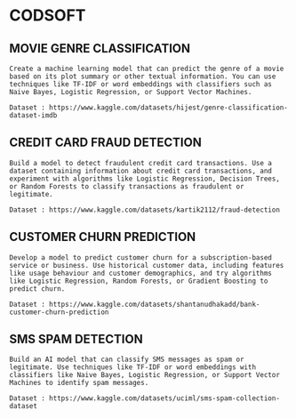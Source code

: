 # CODSOFT

## MOVIE GENRE CLASSIFICATION

    Create a machine learning model that can predict the genre of a movie based on its plot summary or other textual information. You can use techniques like TF-IDF or word embeddings with classifiers such as Naive Bayes, Logistic Regression, or Support Vector Machines.

    Dataset : https://www.kaggle.com/datasets/hijest/genre-classification-dataset-imdb


## CREDIT CARD FRAUD DETECTION

    Build a model to detect fraudulent credit card transactions. Use a dataset containing information about credit card transactions, and experiment with algorithms like Logistic Regression, Decision Trees, or Random Forests to classify transactions as fraudulent or legitimate.

    Dataset : https://www.kaggle.com/datasets/kartik2112/fraud-detection


## CUSTOMER CHURN PREDICTION

    Develop a model to predict customer churn for a subscription-based service or business. Use historical customer data, including features like usage behaviour and customer demographics, and try algorithms like Logistic Regression, Random Forests, or Gradient Boosting to predict churn.

    Dataset : https://www.kaggle.com/datasets/shantanudhakadd/bank-customer-churn-prediction


## SMS SPAM DETECTION

    Build an AI model that can classify SMS messages as spam or legitimate. Use techniques like TF-IDF or word embeddings with classifiers like Naive Bayes, Logistic Regression, or Support Vector Machines to identify spam messages.

    Dataset : https://www.kaggle.com/datasets/uciml/sms-spam-collection-dataset

